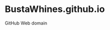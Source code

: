 # BustaWhines.github.io
GitHub Web domain
<!doctype html>
<html>
 <head>
   <title>Busta Whines</title>
   <body>
   </body>
     
 </head>
 </html>
